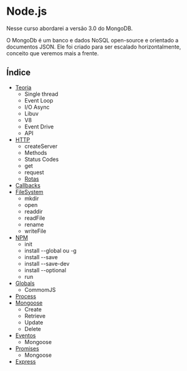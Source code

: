 # Node.js

Nesse curso abordarei a versão 3.0 do MongoDB.

O MongoDb é um banco e dados NoSQL open-source e orientado a documentos JSON. Ele foi criado para ser escalado horizontalmente, conceito que veremos mais a frente.

## Índice

- [Teoria](./theory.md)
    + Single thread
    + Event Loop
    + I/O Async
    + Libuv
    + V8
    + Event Drive
    + API
- [HTTP]()
    + createServer
    + Methods
    + Status Codes
    + get
    + request
    + [Rotas]()
- [Callbacks]()
- [FileSystem]()
    + mkdir
    + open
    + readdir
    + readFile
    + rename
    + writeFile
- [NPM]()
    + init
    + install --global ou -g
    + install --save
    + install --save-dev
    + install --optional
    + run
- [Globals]()
    + CommomJS
- [Process]()
- [Mongoose]()
    + Create
    + Retrieve
    + Update
    + Delete
- [Eventos]()
    + Mongoose
- [Promises]()
    + Mongoose
- [Express]()
